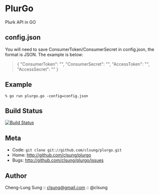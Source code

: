 PlurGo
======

Plurk API in GO

config.json
----
You will need to save ConsumerToken/ConsumerSecret in config.json, the
format is JSON. The example is below:

> {
>   "ConsumerToken": "<FILL ME IN>",
>   "ConsumerSecret": "<FILL ME IN>",
>   "AccessToken": "",
>   "AccessSecret": ""
> }

Example
----
```
% go run plurgo.go -config=config.json
```

Build Status
----
[![Build Status](https://travis-ci.org/clsung/plurgo.svg?branch=master)](https://travis-ci.org/clsung/plurgo)

Meta
----

* Code: `git clone git://github.com/clsung/plurgo.git`
* Home: <http://github.com/clsung/plurgo>
* Bugs: <http://github.com/clsung/plurgo/issues>

Author
------

Cheng-Lung Sung :: clsung@gmail.com :: @clsung
